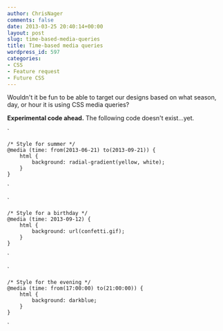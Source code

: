 ```yaml
---
author: ChrisNager
comments: false
date: 2013-03-25 20:40:14+00:00
layout: post
slug: time-based-media-queries
title: Time-based media queries
wordpress_id: 597
categories:
- CSS
- Feature request
- Future CSS
---
```


Wouldn't it be fun to be able to target our designs based on what season, day, or hour it is using CSS media queries?



**Experimental code ahead.** The following code doesn't exist…yet.



`

    
    /* Style for summer */
    @media (time: from(2013-06-21) to(2013-09-21)) {
        html {
            background: radial-gradient(yellow, white);
        }
    }


`

<!-- more -->

`

    
    /* Style for a birthday */
    @media (time: 2013-09-12) {
        html {
            background: url(confetti.gif);
        }
    }


`

`

    
    /* Style for the evening */
    @media (time: from(17:00:00) to(21:00:00)) {
        html {
            background: darkblue;
        }
    }


`
